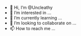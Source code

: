 - 👋 Hi, I’m @Uncleathy
- 👀 I’m interested in ...
- 🌱 I’m currently learning ...
- 💞️ I’m looking to collaborate on ...
- 📫 How to reach me ...

<!---
Uncleathy/Uncleathy is a ✨ special ✨ repository because its `README.md` (this file) appears on your GitHub profile.
You can click the Preview link to take a look at your changes.
--->
